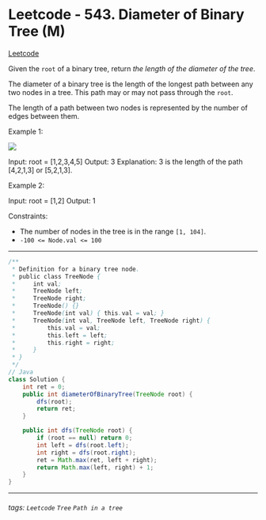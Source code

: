 # Leetcode - 543. Diameter of Binary Tree (M)

[Leetcode](https://leetcode.com/problems/diameter-of-binary-tree/description/)

Given the `root` of a binary tree, return _the length of the diameter of the tree_.

The diameter of a binary tree is the length of the longest path between any two nodes in a tree. This path may or may not pass through the `root`.

The length of a path between two nodes is represented by the number of edges between them.

Example 1:

![](https://assets.leetcode.com/uploads/2021/03/06/diamtree.jpg)

Input: root = [1,2,3,4,5]
Output: 3
Explanation: 3 is the length of the path [4,2,1,3] or [5,2,1,3].

Example 2:

Input: root = [1,2]
Output: 1

Constraints:

-   The number of nodes in the tree is in the range `[1, 104]`.
-   `-100 <= Node.val <= 100`

---

```java
/**
 * Definition for a binary tree node.
 * public class TreeNode {
 *     int val;
 *     TreeNode left;
 *     TreeNode right;
 *     TreeNode() {}
 *     TreeNode(int val) { this.val = val; }
 *     TreeNode(int val, TreeNode left, TreeNode right) {
 *         this.val = val;
 *         this.left = left;
 *         this.right = right;
 *     }
 * }
 */
// Java
class Solution {
    int ret = 0;
    public int diameterOfBinaryTree(TreeNode root) {
        dfs(root);
        return ret;
    }

    public int dfs(TreeNode root) {
        if (root == null) return 0;
        int left = dfs(root.left);
        int right = dfs(root.right);
        ret = Math.max(ret, left + right);
        return Math.max(left, right) + 1;
    }
}
```


---


###### tags: `Leetcode` `Tree` `Path in a tree`

